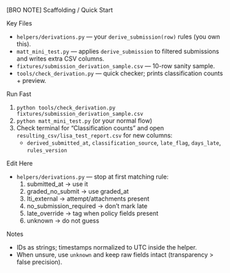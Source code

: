 [BRO NOTE] Scaffolding / Quick Start

Key Files
- `helpers/derivations.py` — your `derive_submission(row)` rules (you own this).
- `matt_mini_test.py` — applies `derive_submission` to filtered submissions and writes extra CSV columns.
- `fixtures/submission_derivation_sample.csv` — 10-row sanity sample.
- `tools/check_derivation.py` — quick checker; prints classification counts + preview.

Run Fast
1) `python tools/check_derivation.py fixtures/submission_derivation_sample.csv`
2) `python matt_mini_test.py` (or your normal flow)
3) Check terminal for “Classification counts” and open `resulting_csv/lisa_test_report.csv` for new columns:
   - `derived_submitted_at`, `classification_source`, `late_flag`, `days_late`, `rules_version`

Edit Here
- `helpers/derivations.py` — stop at first matching rule:
  1) submitted_at → use it
  2) graded_no_submit → use graded_at
  3) lti_external → attempt/attachments present
  4) no_submission_required → don’t mark late
  5) late_override → tag when policy fields present
  6) unknown → do not guess

Notes
- IDs as strings; timestamps normalized to UTC inside the helper.
- When unsure, use `unknown` and keep raw fields intact (transparency > false precision).

